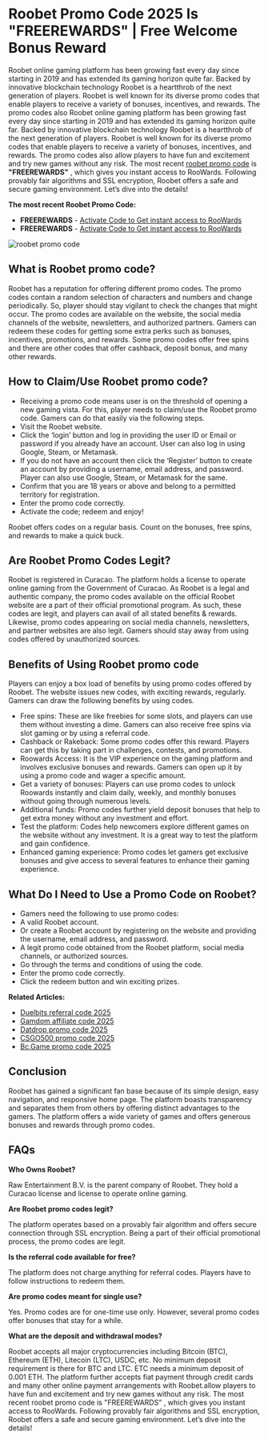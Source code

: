 # Roobet Promo Code 2025 Is "FREEREWARDS" | Free Welcome Bonus Reward

Roobet online gaming platform has been growing fast every day since starting in 2019 and has extended its gaming horizon quite far. Backed by innovative blockchain technology Roobet is a heartthrob of the next generation of players. Roobet is well known for its diverse promo codes that enable players to receive a variety of bonuses, incentives, and rewards. The promo codes also Roobet online gaming platform has been growing fast every day since starting in 2019 and has extended its gaming horizon quite far. Backed by innovative blockchain technology Roobet is a heartthrob of the next generation of players. Roobet is well known for its diverse promo codes that enable players to receive a variety of bonuses, incentives, and rewards. The promo codes also allow players to have fun and excitement and try new games without any risk. The most recent [roobet promo code](https://x.com/roobet_code) is **"FREEREWARDS"** , which gives you instant access to RooWards. Following provably fair algorithms and SSL encryption, Roobet offers a safe and secure gaming environment. Let’s dive into the details!

**The most recent Roobet Promo Code:**
* **FREEREWARDS** - [Activate Code to Get instant access to RooWards](https://roobet.com/?ref=freerewards)
* **FREEREWARDS** - [Activate Code to Get instant access to RooWards](https://roobet.com/?ref=freerewards)

![roobet promo code](https://github.com/user-attachments/assets/6dfa8669-0353-4492-8d1f-d2ca6d483490)

## What is Roobet promo code?

Roobet has a reputation for offering different promo codes. The promo codes contain a random selection of characters and numbers and change periodically. So, player should stay vigilant to check the changes that might occur. The promo codes are available on the website, the social media channels of the website, newsletters, and authorized partners. Gamers can redeem these codes for getting some extra perks such as bonuses, incentives, promotions, and rewards. Some promo codes offer free spins and there are other codes that offer cashback, deposit bonus, and many other rewards.

## How to Claim/Use Roobet promo code?

* Receiving a promo code means user is on the threshold of opening a new gaming vista. For this, player needs to claim/use the Roobet promo code. Gamers can do that easily via the following steps. 
* Visit the Roobet website.
* Click the ‘login’ button and log in providing the user ID or Email or password if you already have an account. User can also log in using Google, Steam, or Metamask.
* If you do not have an account then click the ‘Register’ button to create an account by providing a username, email address, and password. Player can also use Google, Steam, or Metamask for the same.
* Confirm that you are 18 years or above and belong to a permitted territory for registration.
* Enter the promo code correctly.
* Activate the code; redeem and enjoy!

Roobet offers codes on a regular basis. Count on the bonuses, free spins, and rewards to make a quick buck.

## Are Roobet Promo Codes Legit?

Roobet is registered in Curacao. The platform holds a license to operate online gaming from the Government of Curacao. As Roobet is a legal and authentic company, the promo codes available on the official Roobet website are a part of their official promotional program. As such, these codes are legit, and players can avail of all stated benefits & rewards. Likewise, promo codes appearing on social media channels, newsletters, and partner websites are also legit. Gamers should stay away from using codes offered by unauthorized sources.

## Benefits of Using Roobet promo code
 
Players can enjoy a box load of benefits by using promo codes offered by Roobet. The website issues new codes, with exciting rewards, regularly. Gamers can draw the following benefits by using codes.

* Free spins: These are like freebies for some slots, and players can use them without investing a dime. Gamers can also receive free spins via slot gaming or by using a referral code.
* Cashback or Rakeback: Some promo codes offer this reward. Players can get this by taking part in challenges, contests, and promotions.
* Roowards Access: It is the VIP experience on the gaming platform and involves exclusive bonuses and rewards. Gamers can open up it by using a promo code and wager a specific amount.
* Get a variety of bonuses: Players can use promo codes to unlock Roowards instantly and claim daily, weekly, and monthly bonuses without going through numerous levels.
* Additional funds: Promo codes further yield deposit bonuses that help to get extra money without any investment and effort.
* Test the platform: Codes help newcomers explore different games on the website without any investment. It is a great way to test the platform and gain confidence.
* Enhanced gaming experience: Promo codes let gamers get exclusive bonuses and give access to several features to enhance their gaming experience.

## What Do I Need to Use a Promo Code on Roobet?
 
* Gamers need the following to use promo codes:
* A valid Roobet account.
* Or create a Roobet account by registering on the website and providing the username, email address, and password.
* A legit promo code obtained from the Roobet platform, social media channels, or authorized sources.
* Go through the terms and conditions of using the code.
* Enter the promo code correctly.
* Click the redeem button and win exciting prizes.

**Related Articles:**

* [Duelbits referral code 2025](https://github.com/csgocodes/duelbits-promo-code)
* [Gamdom affiliate code 2025](https://github.com/csgocodes/gamdom-promo-code)
* [Datdrop promo code 2025](https://github.com/csgocodes/datdrop-promo-code)
* [CSGO500 promo code 2025](https://github.com/csgocodes/csgo500-promo-code)
* [Bc.Game promo code 2025](https://github.com/csgocodes/bcgame-promo-code)

## Conclusion

Roobet has gained a significant fan base because of its simple design, easy navigation, and responsive home page. The platform boasts transparency and separates them from others by offering distinct advantages to the gamers. The platform offers a wide variety of games and offers generous bonuses and rewards through promo codes.

## FAQs

**Who Owns Roobet?**

Raw Entertainment B.V. is the parent company of Roobet. They hold a Curacao license and license to operate online gaming.

**Are Roobet promo codes legit?**

The platform operates based on a provably fair algorithm and offers secure connection through SSL encryption. Being a part of their official promotional process, the promo codes are legit.

**Is the referral code available for free?**

The platform does not charge anything for referral codes. Players have to follow instructions to redeem them.

**Are promo codes meant for single use?**

Yes. Promo codes are for one-time use only. However, several promo codes offer bonuses that stay for a while.

**What are the deposit and withdrawal modes?**

Roobet accepts all major cryptocurrencies including Bitcoin (BTC), Ethereum (ETH), Litecoin (LTC), USDC, etc. No minimum deposit requirement is there for BTC and LTC. ETC needs a minimum deposit of 0.001 ETH. The platform further accepts fiat payment through credit cards and many other online payment arrangements with Roobet.allow players to have fun and excitement and try new games without any risk. The most recent roobet promo code is "FREEREWARDS" , which gives you instant access to RooWards. Following provably fair algorithms and SSL encryption, Roobet offers a safe and secure gaming environment. Let’s dive into the details!
